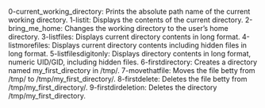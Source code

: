 0-current_working_directory: Prints the absolute path name of the current working directory.
1-listit: Displays the contents of the current directory.
2-bring_me_home: Changes the working directory to the user’s home directory.
3-listfiles: Displays current directory contents in long format.
4-listmorefiles: Displays current directory contents including hidden files in long format.
5-listfilesdigitonly: Displays directory contents in long format, numeric UID/GID, including hidden files.
6-firstdirectory: Creates a directory named my_first_directory in /tmp/.
7-movethatfile: Moves the file betty from /tmp/ to /tmp/my_first_directory/.
8-firstdelete: Deletes the file betty from /tmp/my_first_directory/.
9-firstdirdeletion: Deletes the directory /tmp/my_first_directory.
